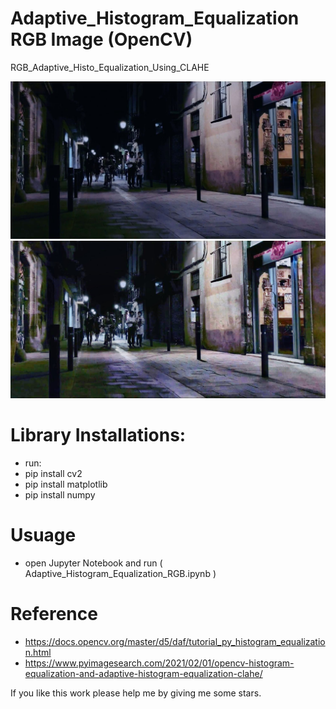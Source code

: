 # Adaptive_Histogram_Equalization RGB Image (OpenCV)
 RGB_Adaptive_Histo_Equalization_Using_CLAHE

![](images/street.jpg)
![](result/histogram_equalized_street.jpg)



# Library Installations:
 
- run: 
- pip install cv2
- pip install matplotlib
- pip install numpy

# Usuage
- open Jupyter Notebook and run ( Adaptive_Histogram_Equalization_RGB.ipynb ) 

# Reference
- https://docs.opencv.org/master/d5/daf/tutorial_py_histogram_equalization.html
- https://www.pyimagesearch.com/2021/02/01/opencv-histogram-equalization-and-adaptive-histogram-equalization-clahe/


If you like this work please help me by giving me some stars.

